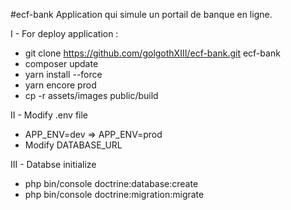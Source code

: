#ecf-bank
Application qui simule un portail de banque en ligne.

I - For deploy application :
- git clone https://github.com/golgothXIII/ecf-bank.git ecf-bank
- composer update
- yarn install --force
- yarn encore prod
- cp -r assets/images public/build

II - Modify .env file
 - APP_ENV=dev => APP_ENV=prod
 - Modify DATABASE_URL
 
 III - Databse initialize
 - php bin/console doctrine:database:create
 - php bin/console doctrine:migration:migrate
 
 
